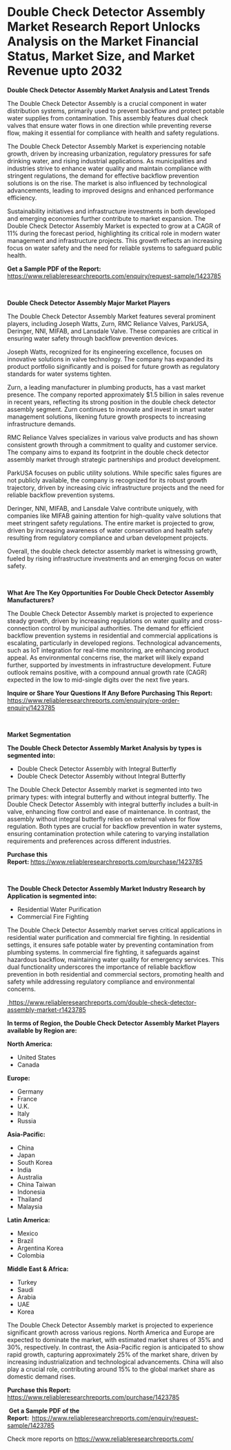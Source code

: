 <p><h1>Double Check Detector Assembly Market Research Report Unlocks Analysis on the Market Financial Status, Market Size, and Market Revenue upto 2032</h1></p><p><strong>Double Check Detector Assembly Market Analysis and Latest Trends</strong></p>
<p><p>The Double Check Detector Assembly is a crucial component in water distribution systems, primarily used to prevent backflow and protect potable water supplies from contamination. This assembly features dual check valves that ensure water flows in one direction while preventing reverse flow, making it essential for compliance with health and safety regulations.</p><p>The Double Check Detector Assembly Market is experiencing notable growth, driven by increasing urbanization, regulatory pressures for safe drinking water, and rising industrial applications. As municipalities and industries strive to enhance water quality and maintain compliance with stringent regulations, the demand for effective backflow prevention solutions is on the rise. The market is also influenced by technological advancements, leading to improved designs and enhanced performance efficiency.</p><p>Sustainability initiatives and infrastructure investments in both developed and emerging economies further contribute to market expansion. The Double Check Detector Assembly Market is expected to grow at a CAGR of 11% during the forecast period, highlighting its critical role in modern water management and infrastructure projects. This growth reflects an increasing focus on water safety and the need for reliable systems to safeguard public health.</p></p>
<p><strong>Get a Sample PDF of the Report:&nbsp;</strong> <a href="https://www.reliableresearchreports.com/enquiry/request-sample/1423785?utm_campaign=2737&utm_medium=2&utm_source=Github&utm_content=ia&utm_term=11042025&utm_id=double-check-detector-assembly">https://www.reliableresearchreports.com/enquiry/request-sample/1423785</a></p>
<p>&nbsp;</p>
<p><strong>Double Check Detector Assembly Major Market Players</strong></p>
<p><p>The Double Check Detector Assembly Market features several prominent players, including Joseph Watts, Zurn, RMC Reliance Valves, ParkUSA, Deringer, NNI, MIFAB, and Lansdale Valve. These companies are critical in ensuring water safety through backflow prevention devices.</p><p>Joseph Watts, recognized for its engineering excellence, focuses on innovative solutions in valve technology. The company has expanded its product portfolio significantly and is poised for future growth as regulatory standards for water systems tighten.</p><p>Zurn, a leading manufacturer in plumbing products, has a vast market presence. The company reported approximately $1.5 billion in sales revenue in recent years, reflecting its strong position in the double check detector assembly segment. Zurn continues to innovate and invest in smart water management solutions, likening future growth prospects to increasing infrastructure demands.</p><p>RMC Reliance Valves specializes in various valve products and has shown consistent growth through a commitment to quality and customer service. The company aims to expand its footprint in the double check detector assembly market through strategic partnerships and product development.</p><p>ParkUSA focuses on public utility solutions. While specific sales figures are not publicly available, the company is recognized for its robust growth trajectory, driven by increasing civic infrastructure projects and the need for reliable backflow prevention systems.</p><p>Deringer, NNI, MIFAB, and Lansdale Valve contribute uniquely, with companies like MIFAB gaining attention for high-quality valve solutions that meet stringent safety regulations. The entire market is projected to grow, driven by increasing awareness of water conservation and health safety resulting from regulatory compliance and urban development projects.</p><p>Overall, the double check detector assembly market is witnessing growth, fueled by rising infrastructure investments and an emerging focus on water safety.</p></p>
<p>&nbsp;</p>
<p><strong>What Are The Key Opportunities For Double Check Detector Assembly Manufacturers?</strong></p>
<p><p>The Double Check Detector Assembly market is projected to experience steady growth, driven by increasing regulations on water quality and cross-connection control by municipal authorities. The demand for efficient backflow prevention systems in residential and commercial applications is escalating, particularly in developed regions. Technological advancements, such as IoT integration for real-time monitoring, are enhancing product appeal. As environmental concerns rise, the market will likely expand further, supported by investments in infrastructure development. Future outlook remains positive, with a compound annual growth rate (CAGR) expected in the low to mid-single digits over the next five years.</p></p>
<p><strong>Inquire or Share Your Questions If Any Before Purchasing This Report:</strong> <a href="https://www.reliableresearchreports.com/enquiry/pre-order-enquiry/1423785?utm_campaign=2737&utm_medium=2&utm_source=Github&utm_content=ia&utm_term=11042025&utm_id=double-check-detector-assembly">https://www.reliableresearchreports.com/enquiry/pre-order-enquiry/1423785</a></p>
<p>&nbsp;</p>
<p><strong>Market Segmentation</strong></p>
<p><strong>The Double Check Detector Assembly Market Analysis by types is segmented into:</strong></p>
<p><ul><li>Double Check Detector Assembly with Integral Butterfly</li><li>Double Check Detector Assembly without Integral Butterfly</li></ul></p>
<p><p>The Double Check Detector Assembly market is segmented into two primary types: with integral butterfly and without integral butterfly. The Double Check Detector Assembly with integral butterfly includes a built-in valve, enhancing flow control and ease of maintenance. In contrast, the assembly without integral butterfly relies on external valves for flow regulation. Both types are crucial for backflow prevention in water systems, ensuring contamination protection while catering to varying installation requirements and preferences across different industries.</p></p>
<p><strong>Purchase this Report:&nbsp;</strong><a href="https://www.reliableresearchreports.com/purchase/1423785?utm_campaign=2737&utm_medium=2&utm_source=Github&utm_content=ia&utm_term=11042025&utm_id=double-check-detector-assembly">https://www.reliableresearchreports.com/purchase/1423785</a></p>
<p>&nbsp;</p>
<p><strong>The Double Check Detector Assembly Market Industry Research by Application is segmented into:</strong></p>
<p><ul><li>Residential Water Purification</li><li>Commercial Fire Fighting</li></ul></p>
<p><p>The Double Check Detector Assembly market serves critical applications in residential water purification and commercial fire fighting. In residential settings, it ensures safe potable water by preventing contamination from plumbing systems. In commercial fire fighting, it safeguards against hazardous backflow, maintaining water quality for emergency services. This dual functionality underscores the importance of reliable backflow prevention in both residential and commercial sectors, promoting health and safety while addressing regulatory compliance and environmental concerns.</p></p>
<p><a href="https://www.reliableresearchreports.com/double-check-detector-assembly-market-r1423785?utm_campaign=2737&utm_medium=2&utm_source=Github&utm_content=ia&utm_term=11042025&utm_id=double-check-detector-assembly">&nbsp;https://www.reliableresearchreports.com/double-check-detector-assembly-market-r1423785</a></p>
<p><strong>In terms of Region, the Double Check Detector Assembly Market Players available by Region are:</strong></p>
<p>
    <p> <strong> North America: </strong>
        <ul>
            <li>United States</li>
            <li>Canada</li>
        </ul>
        </p> 
    <p> <strong> Europe: </strong>
        <ul>
            <li>Germany</li>
            <li>France</li>
            <li>U.K.</li>
            <li>Italy</li>
            <li>Russia</li>
        </ul>
        </p> 
    <p> <strong> Asia-Pacific: </strong>
        <ul>
            <li>China</li>
            <li>Japan</li>
            <li>South Korea</li>
            <li>India</li>
            <li>Australia</li>
            <li>China Taiwan</li>
            <li>Indonesia</li>
            <li>Thailand</li>
            <li>Malaysia</li>
        </ul>
        </p> 
    <p> <strong> Latin America: </strong>
        <ul>
            <li>Mexico</li>
            <li>Brazil</li>
            <li>Argentina Korea</li>
            <li>Colombia</li>
        </ul>
        </p> 
    <p> <strong> Middle East & Africa: </strong>
        <ul>
            <li>Turkey</li>
            <li>Saudi</li>
            <li>Arabia</li>
            <li>UAE</li>
            <li>Korea</li>
        </ul>
    </p>
    </p>
<p><p>The Double Check Detector Assembly market is projected to experience significant growth across various regions. North America and Europe are expected to dominate the market, with estimated market shares of 35% and 30%, respectively. In contrast, the Asia-Pacific region is anticipated to show rapid growth, capturing approximately 25% of the market share, driven by increasing industrialization and technological advancements. China will also play a crucial role, contributing around 15% to the global market share as domestic demand rises.</p></p>
<p><strong>Purchase this Report: </strong><a href="https://www.reliableresearchreports.com/purchase/1423785?utm_campaign=2737&utm_medium=2&utm_source=Github&utm_content=ia&utm_term=11042025&utm_id=double-check-detector-assembly">https://www.reliableresearchreports.com/purchase/1423785</a></p>
<p>&nbsp;<strong>Get a Sample PDF of the Report:&nbsp;&nbsp;</strong><a href="https://www.reliableresearchreports.com/enquiry/request-sample/1423785?utm_campaign=2737&utm_medium=2&utm_source=Github&utm_content=ia&utm_term=11042025&utm_id=double-check-detector-assembly">https://www.reliableresearchreports.com/enquiry/request-sample/1423785</a></p>
<p><strong></strong></p>
<p>Check more reports on <a href="https://www.reliableresearchreports.com/?utm_campaign=2737&utm_medium=2&utm_source=Github&utm_content=ia&utm_term=11042025&utm_id=double-check-detector-assembly">https://www.reliableresearchreports.com/</a></p>